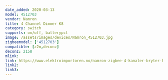 ```yaml
---
date_added: 2020-03-13
model: 4512703
vendor: Namron
title: 4 Channel Dimmer K8
category: switch
supports: on/off, batterypct
image: /assets/images/devices/Namron_4512703.jpg
zigbeemodel: ['4512703']
compatible: [z2m,deconz]
deconz: 2158
mlink: 
link: https://www.elektroimportoren.no/namron-zigbee-4-kanaler-bryter-k8/4512703/Product.html
link2: 
link3: 
---
```

